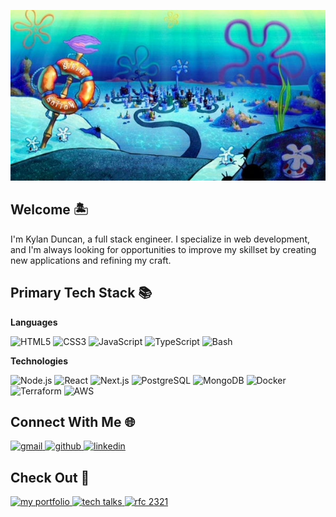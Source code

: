 <p align="center">
	<img alt="Bikini Bottom" src="./assets/bikini-bottom.png" />
</p>

## Welcome 🏝️

I'm Kylan Duncan, a full stack engineer. I specialize in web development, and I'm always looking for opportunities to improve my skillset by creating new applications and refining my craft.

## Primary Tech Stack 📚

**Languages**

![HTML5](https://img.shields.io/badge/-HTML5-000?&logo=html5)
![CSS3](https://img.shields.io/badge/-CSS3-000?&logo=css)
![JavaScript](https://img.shields.io/badge/-JavaScript-000?&logo=javascript)
![TypeScript](https://img.shields.io/badge/-TypeScript-000?&logo=typescript)
![Bash](https://img.shields.io/badge/-Bash-000?&logo=gnubash&logoColor=white)

**Technologies**

![Node.js](https://img.shields.io/badge/-Node.js-000?&logo=nodedotjs)
![React](https://img.shields.io/badge/-React-000?&logo=react)
![Next.js](https://img.shields.io/badge/-Next.js-000?&logo=nextdotjs)
![PostgreSQL](https://img.shields.io/badge/-Postgres-000?&logo=postgresql)
![MongoDB](https://img.shields.io/badge/-MongoDB-000?&logo=mongodb)
![Docker](https://img.shields.io/badge/-Docker-000?&logo=docker)
![Terraform](https://img.shields.io/badge/-Terraform-000?&logo=terraform)
![AWS](https://img.shields.io/badge/-AWS-000?&logo=amazonwebservices)

## Connect With Me 🌐

<div>
    <a href="mailto:kyland03.biz@gmail.com" target="_blank">
        <img src="https://img.shields.io/badge/-gmail-ea4335?&logo=gmail&logoColor=white" alt="gmail" />
    </a>
    <a href="https://github.com/cloudydaiyz" target="_blank">
        <img src="https://img.shields.io/badge/-github-black?&logo=github&logoColor=white" alt="github" />
    </a>
    <a href="https://linkedin.com/in/kylan-duncan" target="_blank">
        <img src="https://img.shields.io/badge/-linkedin-blue?" alt="linkedin" />
    </a>
    <!-- <a href="https://twitter.com/username" target="_blank"> -->
<!--         <img src="https://img.shields.io/badge/coming_soon-twitter-08a0e9?&label=Coming%20Soon" alt="twitter" /> -->
    <!-- </a>  -->
    <!-- <a href="https://instagram.com/username" target="_blank"> -->
<!--         <img src="https://img.shields.io/badge/coming_soon-instagram-dd2a7b?&label=Coming%20Soon" alt="instagram" /> -->
    <!-- </a>  -->
</div>

## Check Out 👀

<div>
    <a href="https://cloudydaiyz.com" target="_blank">
        <img src="https://img.shields.io/badge/-cloudydaiyz.com-black?" alt="my portfolio" />
    </a>
    <a href="./TECH_TALKS.md" target="_blank">
        <img src="https://img.shields.io/badge/-tech_talks-green?" alt="tech talks" />
    </a>
	<a href="https://datatracker.ietf.org/doc/html/rfc2321" target="_blank">
        <img src="https://img.shields.io/badge/-RFC-2321-blue?" alt="rfc 2321" />
    </a>
	
</div>
